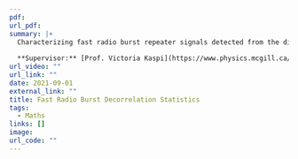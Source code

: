 ```yaml
---
pdf: 
url_pdf: 
summary: |+
  Characterizing fast radio burst repeater signals detected from the direction of the M81 galaxy with the CHIME/Pulsar & CHIME/FRB systems amongst non-linear cosmological noise: Measuring scintillation and decorrelation bandwidths.
  
  **Supervisor:** [Prof. Victoria Kaspi](https://www.physics.mcgill.ca/~vkaspi/).
url_video: ""
url_link: ""
date: 2021-09-01
external_link: ""
title: Fast Radio Burst Decorrelation Statistics
tags:
  - Maths
links: []
image: 
url_code: ""
---
```

